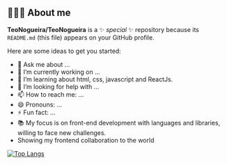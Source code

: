 ## 👨🏾‍🔬 About me


**TeoNogueira/TeoNogueira** is a ✨ _special_ ✨ repository because its `README.md` (this file) appears on your GitHub profile.

Here are some ideas to get you started:
- 💬 Ask me about ...
- 🔭 I’m currently working on ...
- 🌱 I’m learning about html, css, javascript and ReactJs.
- 🤗 I’m looking for help with ...
- 📫 How to reach me: ...
- 😄 Pronouns: ...
- ⚡ Fun fact: ...
- 📚 My focus is on front-end development with languages and libraries, willing to face new challenges.
 - Showing my frontend collaboration to the world


[![Top Langs](https://github-readme-stats.vercel.app/api/top-langs/?username=TeoNogueira&layout=compact)](https://github.com/TeoNogueira/github-readme-stats)
